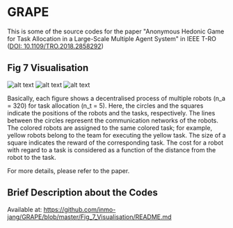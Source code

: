 # GRAPE
This is some of the source codes for the paper "Anonymous Hedonic Game for Task Allocation in a Large-Scale Multiple Agent System" in IEEE T-RO ([DOI: 10.1109/TRO.2018.2858292](https://ieeexplore.ieee.org/document/8439076))

## Fig 7 Visualisation

![alt text](https://github.com/inmo-jang/GRAPE/blob/master/Fig_7_Visualisation/Result/Result_TA_circle.gif)
![alt text](https://github.com/inmo-jang/GRAPE/blob/master/Fig_7_Visualisation/Result/Result_TA_skewed.gif)
![alt text](https://github.com/inmo-jang/GRAPE/blob/master/Fig_7_Visualisation/Result/Result_TA_square.gif)

Basically, each figure shows a decentralised process of multiple robots (n_a = 320) for task allocation (n_t = 5). Here, the circles and the squares indicate the positions of the robots and the tasks, respectively. The lines between the circles represent the communication networks of the robots. 
The colored robots are assigned to the same colored task; for example, yellow robots belong to the team for executing the yellow task. The size of a square indicates the reward of the corresponding task. The cost for a robot with regard to a task is considered as a function of
the distance from the robot to the task.

For more details, please refer to the paper.

## Brief Description about the Codes

Available at: https://github.com/inmo-jang/GRAPE/blob/master/Fig_7_Visualisation/README.md
